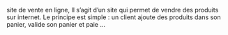 site de vente en ligne, Il s’agit d’un site qui permet de vendre des produits sur internet. Le principe est simple : un client ajoute des produits dans son panier, valide son panier et paie …
